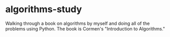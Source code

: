 # algorithms-study

Walking through a book on algorithms by myself and doing all of the problems using Python. The book is Cormen's "Introduction to Algorithms."
